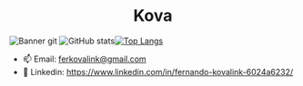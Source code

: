 <h1 align = "center">Kova</h1>

![Banner git](https://user-images.githubusercontent.com/91930704/146665177-72d0e1e4-7148-4a10-9b03-11097a4ce9c1.gif)
![GitHub stats](https://github-readme-stats.vercel.app/api?username=FerKovalink&show_icons=true&theme=synthwave)[![Top Langs](https://github-readme-stats.vercel.app/api/top-langs/?username=FerKovalink&layout=compact)](https://github.com/anuraghazra/github-readme-stats)
- 📫 Email: ferkovalink@gmail.com  
- 💬 Linkedin: https://www.linkedin.com/in/fernando-kovalink-6024a6232/


<!--
**FerKovalink/FerKovalink** is a ✨ _special_ ✨ repository because its `README.md` (this file) appears on your GitHub profile.

Here are some ideas to get you started:

- 🔭 I’m currently working on ...
- 🌱 I’m currently learning ...
- 👯 I’m looking to collaborate on ...
- 🤔 I’m looking for help with ...
- 💬 Ask me about ...
- 📫 How to reach me: ...
- 😄 Pronouns: ...
- ⚡ Fun fact: ...
- 👋
-->
